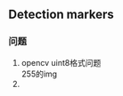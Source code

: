 ## Detection markers

### 问题
1. opencv uint8格式问题  
   255的img
2. 
<!--stackedit_data:
eyJoaXN0b3J5IjpbNzkyNDc2MjUzXX0=
-->